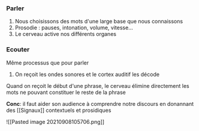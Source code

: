 ### Parler

1) Nous choisissons des mots d'une large base que nous connaissons
2) Prosodie : pauses, intonation, volume, vitesse...
3) Le cerveau active nos différents organes

### Ecouter

Même processus que pour parler

1) On reçoit les ondes sonores et le cortex auditif les décode

Quand on reçoit le début d'une phrase, le cerveau élimine directement les mots ne pouvant constituer le reste de la phrase

**Conc**: il faut aider son audience à comprendre notre discours en donannant des [[Signaux]] contextuels et prosidiques

![[Pasted image 20210908105706.png]]